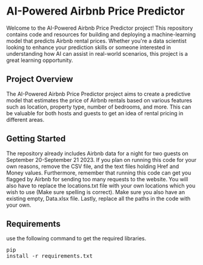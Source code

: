 # AI-Powered Airbnb Price Predictor


Welcome to the AI-Powered Airbnb Price Predictor project! This repository contains code and resources for building and deploying a machine-learning model that predicts Airbnb rental prices. Whether you're a data scientist looking to enhance your prediction skills or someone interested in understanding how AI can assist in real-world scenarios, this project is a great learning opportunity.

## Project Overview

The AI-Powered Airbnb Price Predictor project aims to create a predictive model that estimates the price of Airbnb rentals based on various features such as location, property type, number of bedrooms, and more. This can be valuable for both hosts and guests to get an idea of rental pricing in different areas.

## Getting Started

The repository already includes Airbnb data for a night for two guests on September 20-September 21 2023. If you plan on running this code for your own reasons, remove the CSV file, and the text files holding Href and Money values. Furthermore, remember that running this code can get you flagged by Airbnb for sending too many requests to the website. You will also have to replace the locations.txt file with your own locations which you wish to use (Make sure spelling is correct). Make sure you also have an existing empty, Data.xlsx file. Lastly, replace all the paths in the code with your own.

## Requirements

use the following command to get the required libraries.<pre>pip install -r requirements.txt</pre>
